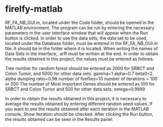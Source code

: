 # firelfy-matlab

RF_FA_NB_GUI.m, located under the Code folder, should be opened in the MATLAB environment. The program can be run by entering the necessary parameters in the user interface window that will appear when the Run button is clicked. In order to use the data sets, the data set to be used, located under the Database folder, must be entered in the RF_FA_NB_GUI.m file. It should be in the folder where it is located. When writing the names of Data Sets in the interface, .arff must be written at the end. In order to obtain the results obtained in this project, the values ​​must be entered as follows.

Tree number for random forest should be entered as 2000 for SRBCT and Colon Tumor, and 5000 for other data sets.
gamma=1
alpha=0.7
beta0=2
alpha dumping ratio=0.98
number of fireflies=10
number of iterations = 100 or 200
The number of Most Important Genes should be entered as 100 for SRBCT and Colon Tumor and 500 for other data sets.
omega=0.9999

In order to obtain the results obtained in this project, it is necessary to average the results obtained by entering different random seed values. If you want to see the results obtained after each iteration in the MATLAB console, Show Iteration should be checked. After clicking the Run button, the results obtained can be seen in the Results panel.